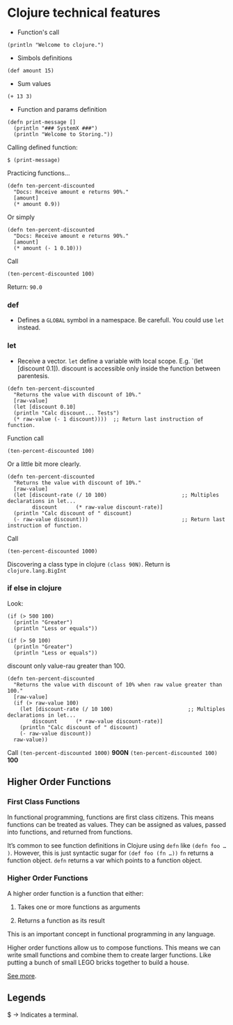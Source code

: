 # Clojure technical features

* Function's call

```
(println "Welcome to clojure.")
```

* Simbols definitions

```
(def amount 15)
```

* Sum values

```
(+ 13 3)
```

* Function and params definition

```
(defn print-message []
  (println "### SystemX ###")
  (println "Welcome to Storing."))
```

Calling defined function: 
```
$ (print-message)
```

Practicing functions...

```
(defn ten-percent-discounted
  "Docs: Receive amount e returns 90%."
  [amount]
  (* amount 0.9))
```

Or simply

```
(defn ten-percent-discounted
  "Docs: Receive amount e returns 90%."
  [amount]
  (* amount (- 1 0.10)))
```

Call

`(ten-percent-discounted 100)`

Return: `90.0`

### def 
- Defines a `GLOBAL` symbol in a namespace. Be carefull. You could use `let` instead.

### let 
- Receive a vector. `let` define a variable with local scope. E.g. `(let [discount 0.1]). discount is accessible only inside the function between parentesis.

```
(defn ten-percent-discounted
  "Returns the value with discount of 10%."
  [raw-value]
  (let [discount 0.10]
  (println "Calc discount... Tests")
  (* raw-value (- 1 discount))))  ;; Return last instruction of function.
```

Function call
```
(ten-percent-discounted 100)
```

Or a little bit more clearly.

```
(defn ten-percent-discounted
  "Returns the value with discount of 10%."
  [raw-value]
  (let [discount-rate (/ 10 100)                        ;; Multiples declarations in let... 
        discount      (* raw-value discount-rate)]
  (println "Calc discount of " discount)
  (- raw-value discount)))                              ;; Return last instruction of function.
```
Call
```
(ten-percent-discounted 1000)
```

Discovering a class type in clojure `(class 90N)`. Return is `clojure.lang.BigInt`

### if else in clojure

Look: 

```
(if (> 500 100)
  (println "Greater")
  (println "Less or equals"))
```

```
(if (> 50 100)
  (println "Greater")
  (println "Less or equals"))
```

discount only value-rau greater than 100.

```
(defn ten-percent-discounted
  "Returns the value with discount of 10% when raw value greater than 100."
  [raw-value]
  (if (> raw-value 100)
    (let [discount-rate (/ 10 100)                        ;; Multiples declarations in let... 
        discount      (* raw-value discount-rate)]
    (println "Calc discount of " discount)
    (- raw-value discount))
  raw-value))
```
Call
`(ten-percent-discounted 1000)` **900N**
`(ten-percent-discounted 100)` **100**


## Higher Order Functions

### First Class Functions
In functional programming, functions are first class citizens. This means functions can be treated as values. They can be assigned as values, passed into functions, and returned from functions.

It’s common to see function definitions in Clojure using `defn` like `(defn foo …​)`. However, this is just syntactic sugar for `(def foo (fn …​))` `fn` returns a function object. `defn` returns a var which points to a function object.

### Higher Order Functions

A higher order function is a function that either:

1. Takes one or more functions as arguments

2. Returns a function as its result

This is an important concept in functional programming in any language.

Higher order functions allow us to compose functions. This means we can write small functions and combine them to create larger functions. Like putting a bunch of small LEGO bricks together to build a house.

[See more](https://clojure.org/guides/higher_order_functions).

## Legends
$ -> Indicates a terminal.